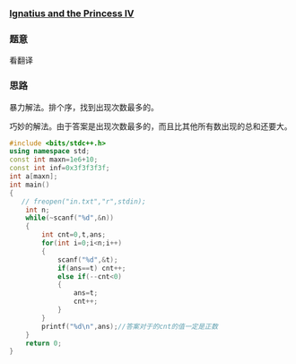 ### [Ignatius and the Princess IV](https://vjudge.net/problem/HDU-1029#author=zmyhh)

### 题意

看翻译

### 思路

暴力解法。排个序，找到出现次数最多的。

巧妙的解法。由于答案是出现次数最多的，而且比其他所有数出现的总和还要大。

```cpp
#include <bits/stdc++.h>
using namespace std;
const int maxn=1e6+10;
const int inf=0x3f3f3f3f;
int a[maxn];
int main()
{
   // freopen("in.txt","r",stdin);
    int n;
    while(~scanf("%d",&n))
    {
        int cnt=0,t,ans;
        for(int i=0;i<n;i++)
        {
            scanf("%d",&t);
            if(ans==t) cnt++;
            else if(--cnt<0)
            {
                ans=t;
                cnt++;
            }
        }
        printf("%d\n",ans);//答案对于的cnt的值一定是正数
    }
    return 0;
}
```

